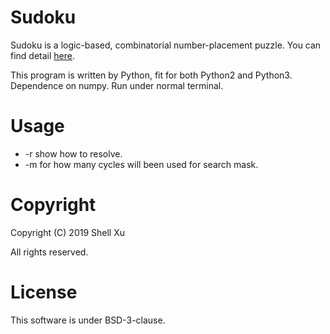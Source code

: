 # Sudoku

Sudoku is a logic-based, combinatorial number-placement puzzle. You can find detail [here](https://en.wikipedia.org/wiki/Sudoku).

This program is written by Python, fit for both Python2 and Python3. Dependence on numpy. Run under normal terminal.

# Usage

* -r show how to resolve.
* -m for how many cycles will been used for search mask.

# Copyright

Copyright (C) 2019 Shell Xu <shell909090 at gmail.com>

All rights reserved.

# License

This software is under BSD-3-clause.
